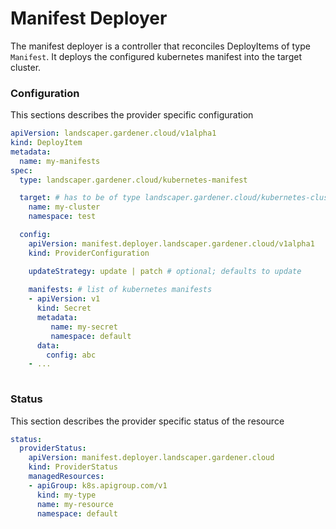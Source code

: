 # Manifest Deployer

The manifest deployer is a controller that reconciles DeployItems of type `Manifest`.
It deploys the configured kubernetes manifest into the target cluster.

### Configuration
This sections describes the provider specific configuration
```yaml
apiVersion: landscaper.gardener.cloud/v1alpha1
kind: DeployItem
metadata:
  name: my-manifests
spec:
  type: landscaper.gardener.cloud/kubernetes-manifest

  target: # has to be of type landscaper.gardener.cloud/kubernetes-cluster
    name: my-cluster
    namespace: test

  config:
    apiVersion: manifest.deployer.landscaper.gardener.cloud/v1alpha1
    kind: ProviderConfiguration

    updateStrategy: update | patch # optional; defaults to update
    
    manifests: # list of kubernetes manifests
    - apiVersion: v1
      kind: Secret
      metadata:
         name: my-secret
         namespace: default
      data:
        config: abc
    - ...
    
```

### Status
This section describes the provider specific status of the resource
```yaml
status:
  providerStatus:
    apiVersion: manifest.deployer.landscaper.gardener.cloud
    kind: ProviderStatus
    managedResources:
    - apiGroup: k8s.apigroup.com/v1
      kind: my-type
      name: my-resource
      namespace: default
```